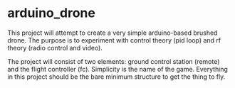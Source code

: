# arduino_drone

This project will attempt to create a very simple arduino-based brushed drone. The purpose is to experiment with control theory (pid loop) and rf theory (radio control and video).

The project will consist of two elements: ground control station (remote) and the flight controller (fc). Simplicity is the name of the game. Everything in this project should be the bare minimum structure to get the thing to fly.

